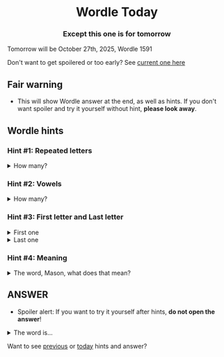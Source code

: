 <h1 align="center">
Wordle Today
</h1>

<h3 align="center">
Except this one is for tomorrow
</h3>

Tomorrow will be October 27th, 2025, Wordle 1591

Don't want to get spoilered or too early? See [current one here](README.md)

## Fair warning
- This will show Wordle answer at the end, as well as hints. If you don't want spoiler and try it yourself without hint, **please look away**.

## Wordle hints

### Hint #1: Repeated letters
<details>
  <summary>How many?</summary>
  Zero repeated letters.
</details>

### Hint #2: Vowels
<details>
  <summary>How many?</summary>
  There are 2 vowels. 
</details>

### Hint #3: First letter and Last letter
<details>
  <summary>First one</summary>
  Begins with the letter "F"
</details>
<details>
  <summary>Last one</summary>
  Ends with the letter "D"
</details>

### Hint #4: Meaning
<details>
  <summary>The word, Mason, what does that mean?</summary>
  The foul-smelling asafoetida plant, or its extracts.
</details>

## ANSWER
- Spoiler alert: If you want to try it yourself after hints, **do not open the answer**!

<details>
  <summary>The word is...</summary>
  FETID
</details>

Want to see [previous](PREVIOUS.md) or [today](README.md) hints and answer?